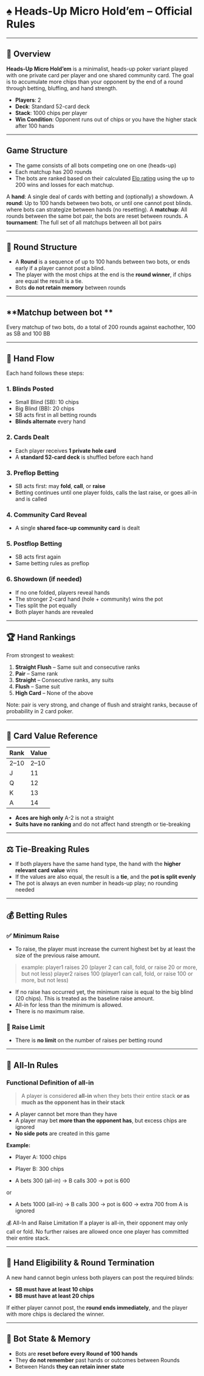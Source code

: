 
# ♠️ **Heads-Up Micro Hold’em – Official Rules**

---

## 🎯 **Overview**

**Heads-Up Micro Hold’em** is a minimalist, heads-up poker variant played with one private card per player and one shared community card. The goal is to accumulate more chips than your opponent by the end of a round through betting, bluffing, and hand strength.

* **Players**: 2
* **Deck**: Standard 52-card deck
* **Stack**: 1000 chips per player
* **Win Condition**: Opponent runs out of chips or you have the higher stack after 100 hands

---

## **Game Structure**

* The game consists of all bots competing one on one (heads-up) 
* Each matchup has 200 rounds
* The bots are ranked based on their calculated [Elo rating](https://en.wikipedia.org/wiki/Elo_rating_system) using the up to 200 wins and losses for each matchup.	

A **hand**: A single deal of cards with betting and (optionally) a showdown.
A **round**: Up to 100 hands between two bots, or until one cannot post blinds. where bots can strategize between hands (no resetting).
A **matchup**: All rounds between the same bot pair, the bots are reset between rounds.
A **tournament**: The full set of all matchups between all bot pairs

---

## 📐 **Round Structure**

* A **Round** is a sequence of up to 100 hands between two bots, or ends early if a player cannot post a blind.
* The player with the most chips at the end is the **round winner**, if chips are equal the result is a tie.
* Bots **do not retain memory** between rounds

---

## **Matchup between bot **

Every matchup of two bots, do a total of 200 rounds against eachother, 100 as SB and 100 BB

---

## 🔁 **Hand Flow**

Each hand follows these steps:

### 1. **Blinds Posted**

* Small Blind (SB): 10 chips
* Big Blind (BB): 20 chips
* SB acts first in all betting rounds
* **Blinds alternate** every hand

### 2. **Cards Dealt**

* Each player receives **1 private hole card**
* A **standard 52-card deck** is shuffled before each hand

### 3. **Preflop Betting**

* SB acts first: may **fold**, **call**, or **raise**
* Betting continues until one player folds, calls the last raise, or goes all-in and is called

### 4. **Community Card Reveal**

* A single **shared face-up community card** is dealt

### 5. **Postflop Betting**

* SB acts first again
* Same betting rules as preflop

### 6. **Showdown (if needed)**

* If no one folded, players reveal hands
* The stronger 2-card hand (hole + community) wins the pot
* Ties split the pot equally
* Both player hands are revealed

---

## 🏆 **Hand Rankings**

From strongest to weakest:

1. **Straight Flush** – Same suit and consecutive ranks
2. **Pair** – Same rank
3. **Straight** – Consecutive ranks, any suits
4. **Flush** – Same suit
5. **High Card** – None of the above

Note: pair is very strong, and change of flush and straight ranks, because of probability in 2 card poker.

---

## 🔢 **Card Value Reference**

| Rank | Value |
| ---- | ----- |
| 2–10 | 2–10  |
| J    | 11    |
| Q    | 12    |
| K    | 13    |
| A    | 14    | A is never worth 1

* **Aces are high only** A-2 is not a straight
* **Suits have no ranking** and do not affect hand strength or tie-breaking

---

## ⚖️ **Tie-Breaking Rules**

* If both players have the same hand type, the hand with the **higher relevant card value** wins
* If the values are also equal, the result is a **tie**, and the **pot is split evenly**
* The pot is always an even number in heads-up play; no rounding needed

---

## 💰 **Betting Rules**

### ✅ **Minimum Raise**

* To raise, the player must increase the current highest bet by at least the size of the previous raise amount. 

> example:
> player1 raises 20
> (player 2 can call, fold, or raise 20 or more, but not less)
> player2 raises 100
> (player1 can call, fold, or raise 100 or more, but not less)

* If no raise has occurred yet, the minimum raise is equal to the big blind (20 chips). This is treated as the baseline raise amount.
* All-in for less than the minimum is allowed.
* There is no maximum raise.

### 🔁 **Raise Limit**

* There is **no limit** on the number of raises per betting round

---

## 🧯 **All-In Rules**

### Functional Definition of **all-in**
> A player is considered **all-in** when they bets their entire stack **or as much as the opponent has in their stack**

* A player cannot bet more than they have
* A player may bet **more than the opponent has**, but excess chips are ignored
* **No side pots** are created in this game

**Example:**

* Player A: 1000 chips
* Player B: 300 chips

* A bets 300 (all-in) → B calls 300 → pot is 600 

or 

* A bets 1000 (all-in) → B calls 300 → pot is 600 → extra 700 from A is ignored

💰 All-In and Raise Limitation
If a player is all-in, their opponent may only call or fold.
No further raises are allowed once one player has committed their entire stack.

---

## 🚫 **Hand Eligibility & Round Termination**

A new hand cannot begin unless both players can post the required blinds:

* **SB must have at least 10 chips**
* **BB must have at least 20 chips**

If either player cannot post, the **round ends immediately**, and the player with more chips is declared the winner.

---

## 🧠 **Bot State & Memory**

* Bots are **reset before every Round of 100 hands**
* They **do not remember** past hands or outcomes between Rounds
* Between Hands **they can retain inner state**
